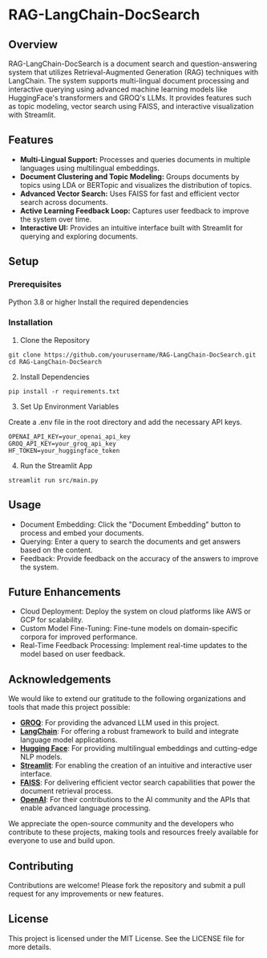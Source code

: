# RAG-LangChain-DocSearch

## Overview

RAG-LangChain-DocSearch is a document search and question-answering system that utilizes Retrieval-Augmented Generation (RAG) techniques with LangChain. The system supports multi-lingual document processing and interactive querying using advanced machine learning models like HuggingFace's transformers and GROQ's LLMs. It provides features such as topic modeling, vector search using FAISS, and interactive visualization with Streamlit.

## Features

- **Multi-Lingual Support:** Processes and queries documents in multiple languages using multilingual embeddings.
- **Document Clustering and Topic Modeling:** Groups documents by topics using LDA or BERTopic and visualizes the distribution of topics.
- **Advanced Vector Search:** Uses FAISS for fast and efficient vector search across documents.
- **Active Learning Feedback Loop:** Captures user feedback to improve the system over time.
- **Interactive UI:** Provides an intuitive interface built with Streamlit for querying and exploring documents.


## Setup
### Prerequisites

Python 3.8 or higher
Install the required dependencies

### Installation
1. Clone the Repository 
```    
git clone https://github.com/yourusername/RAG-LangChain-DocSearch.git
cd RAG-LangChain-DocSearch
```
2. Install Dependencies

```
pip install -r requirements.txt
```

3. Set Up Environment Variables

Create a .env file in the root directory and add the necessary API keys.
```
OPENAI_API_KEY=your_openai_api_key
GROQ_API_KEY=your_groq_api_key
HF_TOKEN=your_huggingface_token
```
4. Run the Streamlit App

```
streamlit run src/main.py
```

## Usage
- Document Embedding: Click the "Document Embedding" button to process and embed your documents.
- Querying: Enter a query to search the documents and get answers based on the content.
- Feedback: Provide feedback on the accuracy of the answers to improve the system.

## Future Enhancements
- Cloud Deployment: Deploy the system on cloud platforms like AWS or GCP for scalability.
- Custom Model Fine-Tuning: Fine-tune models on domain-specific corpora for improved performance.
- Real-Time Feedback Processing: Implement real-time updates to the model based on user feedback.

## Acknowledgements

We would like to extend our gratitude to the following organizations and tools that made this project possible:

- **[GROQ](https://groq.com/)**: For providing the advanced LLM used in this project.
- **[LangChain](https://langchain.com/)**: For offering a robust framework to build and integrate language model applications.
- **[Hugging Face](https://huggingface.co/)**: For providing multilingual embeddings and cutting-edge NLP models.
- **[Streamlit](https://streamlit.io/)**: For enabling the creation of an intuitive and interactive user interface.
- **[FAISS](https://github.com/facebookresearch/faiss)**: For delivering efficient vector search capabilities that power the document retrieval process.
  <!-- - **[Gensim](https://radimrehurek.com/gensim/)**: For providing the topic modeling tools like LDA used in this project. 
  **[Transformers](https://github.com/huggingface/transformers)**: For offering foundational models and utilities that were integral to the project. -->
- **[OpenAI](https://openai.com/)**: For their contributions to the AI community and the APIs that enable advanced language processing.

We appreciate the open-source community and the developers who contribute to these projects, making tools and resources freely available for everyone to use and build upon.

## Contributing
Contributions are welcome! Please fork the repository and submit a pull request for any improvements or new features.

## License
This project is licensed under the MIT License. See the LICENSE file for more details.